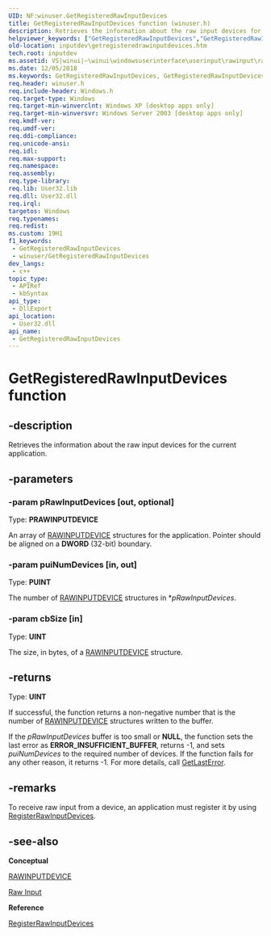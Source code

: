 ```yaml
---
UID: NF:winuser.GetRegisteredRawInputDevices
title: GetRegisteredRawInputDevices function (winuser.h)
description: Retrieves the information about the raw input devices for the current application.
helpviewer_keywords: ["GetRegisteredRawInputDevices","GetRegisteredRawInputDevices function [Keyboard and Mouse Input]","_win32_GetRegisteredRawInputDevices","_win32_getregisteredrawinputdevices_cpp","inputdev.getregisteredrawinputdevices","winui._win32_getregisteredrawinputdevices","winuser/GetRegisteredRawInputDevices"]
old-location: inputdev\getregisteredrawinputdevices.htm
tech.root: inputdev
ms.assetid: VS|winui|~\winui\windowsuserinterface\userinput\rawinput\rawinputreference\rawinputfunctions\getregisteredrawinputdevices.htm
ms.date: 12/05/2018
ms.keywords: GetRegisteredRawInputDevices, GetRegisteredRawInputDevices function [Keyboard and Mouse Input], _win32_GetRegisteredRawInputDevices, _win32_getregisteredrawinputdevices_cpp, inputdev.getregisteredrawinputdevices, winui._win32_getregisteredrawinputdevices, winuser/GetRegisteredRawInputDevices
req.header: winuser.h
req.include-header: Windows.h
req.target-type: Windows
req.target-min-winverclnt: Windows XP [desktop apps only]
req.target-min-winversvr: Windows Server 2003 [desktop apps only]
req.kmdf-ver: 
req.umdf-ver: 
req.ddi-compliance: 
req.unicode-ansi: 
req.idl: 
req.max-support: 
req.namespace: 
req.assembly: 
req.type-library: 
req.lib: User32.lib
req.dll: User32.dll
req.irql: 
targetos: Windows
req.typenames: 
req.redist: 
ms.custom: 19H1
f1_keywords:
 - GetRegisteredRawInputDevices
 - winuser/GetRegisteredRawInputDevices
dev_langs:
 - c++
topic_type:
 - APIRef
 - kbSyntax
api_type:
 - DllExport
api_location:
 - User32.dll
api_name:
 - GetRegisteredRawInputDevices
---
```


# GetRegisteredRawInputDevices function


## -description

Retrieves the information about the raw input devices for the current application.

## -parameters

### -param pRawInputDevices [out, optional]

Type: <b>PRAWINPUTDEVICE</b>

An array of <a href="/windows/desktop/api/winuser/ns-winuser-rawinputdevice">RAWINPUTDEVICE</a> structures for the application. Pointer should be aligned on a **DWORD** (32-bit) boundary.

### -param puiNumDevices [in, out]

Type: <b>PUINT</b>

The number of <a href="/windows/desktop/api/winuser/ns-winuser-rawinputdevice">RAWINPUTDEVICE</a> structures in *<i>pRawInputDevices</i>.

### -param cbSize [in]

Type: <b>UINT</b>

The size, in bytes, of a <a href="/windows/desktop/api/winuser/ns-winuser-rawinputdevice">RAWINPUTDEVICE</a> structure.

## -returns

Type: <b>UINT</b>

If successful, the function returns a non-negative number that is the number of <a href="/windows/desktop/api/winuser/ns-winuser-rawinputdevice">RAWINPUTDEVICE</a> structures written to the buffer. 

If the <i>pRawInputDevices</i> buffer is too small or <b>NULL</b>, the function sets the last error as <b>ERROR_INSUFFICIENT_BUFFER</b>, returns -1, and sets <i>puiNumDevices</i> to the required number of devices. If the function fails for any other reason, it returns -1. For more details, call <a href="/windows/desktop/api/errhandlingapi/nf-errhandlingapi-getlasterror">GetLastError</a>.

## -remarks

To receive raw input from a device, an application must register it by using <a href="/windows/desktop/api/winuser/nf-winuser-registerrawinputdevices">RegisterRawInputDevices</a>.

## -see-also

<b>Conceptual</b>

<a href="/windows/desktop/api/winuser/ns-winuser-rawinputdevice">RAWINPUTDEVICE</a>

<a href="/windows/desktop/inputdev/raw-input">Raw Input</a>

<b>Reference</b>

<a href="/windows/desktop/api/winuser/nf-winuser-registerrawinputdevices">RegisterRawInputDevices</a>

